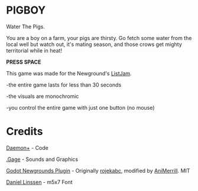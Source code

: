 # PIGBOY
Water The Pigs.

You are a boy on a farm, your pigs are thirsty. Go fetch some water from the local well but watch out, it's mating season, and those crows get mighty territorial while in heat!

**PRESS SPACE**

This game was made for the Newground's [ListJam](https://www.newgrounds.com/bbs/topic/1480467).

-the entire game lasts for less than 30 seconds

-the visuals are monochromic

-you control the entire game with just one button (no mouse)

# Credits
[Daemon+](https://daemonplus.com) - Code

[.Gage](https://dotgage.com) - Sounds and Graphics

[Godot Newgrounds Plugin](https://github.com/AniMerrill/godot-newgrounds-plugin) - Originally [rojekabc](https://github.com/rojekabc/), modified by [AniMerrill](https://github.com/AniMerrill/). MIT

[Daniel Linssen](https://managore.itch.io/m5x7) - m5x7 Font


